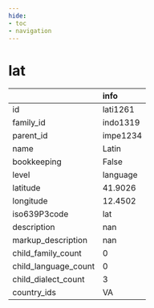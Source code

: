 ```yaml
---
hide:
- toc
- navigation
---
```

# lat
|                      | info     |
|:---------------------|:---------|
| id                   | lati1261 |
| family_id            | indo1319 |
| parent_id            | impe1234 |
| name                 | Latin    |
| bookkeeping          | False    |
| level                | language |
| latitude             | 41.9026  |
| longitude            | 12.4502  |
| iso639P3code         | lat      |
| description          | nan      |
| markup_description   | nan      |
| child_family_count   | 0        |
| child_language_count | 0        |
| child_dialect_count  | 3        |
| country_ids          | VA       |